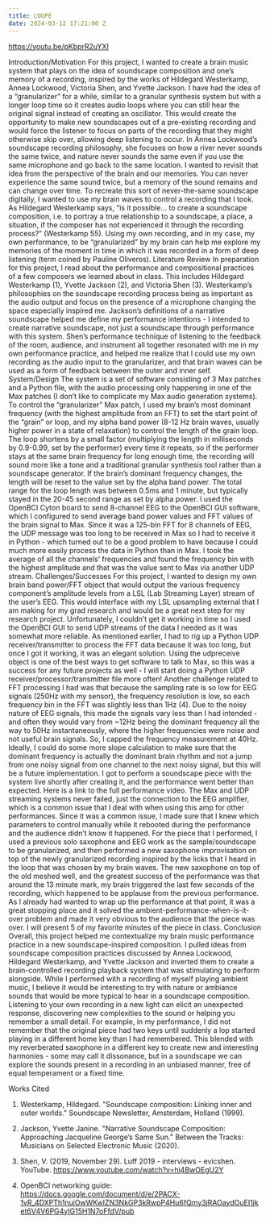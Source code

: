 ```yaml
---
title: LOUPE
date: 2024-03-12 17:21:00 Z
---
```


https://youtu.be/pKbprR2uYXI

Introduction/Motivation
For this project, I wanted to create a brain music system that plays on the idea of soundscape composition and one’s memory of a recording, inspired by the works of Hildegard Westerkamp, Annea Lockwood, Victoria Shen, and Yvette Jackson. I have had the idea of a “granularizer” for a while, similar to a granular synthesis system but with a longer loop time so it creates audio loops where you can still hear the original signal instead of creating an oscillator. This would create the opportunity to make new soundscapes out of a pre-existing recording and would force the listener to focus on parts of the recording that they might otherwise skip over, allowing deep listening to occur. In Annea Lockwood’s soundscape recording philosophy, she focuses on how a river never sounds the same twice, and nature never sounds the same even if you use the same microphone and go back to the same location. I wanted to revisit that idea from the perspective of the brain and our memories. You can never experience the same sound twice, but a memory of the sound remains and can change over time. To recreate this sort of never-the-same soundscape digitally, I wanted to use my brain waves to control a recording that I took. As Hildegard Westerkamp says, “is it possible… to create a soundscape composition, i.e. to portray a true relationship to a soundscape, a place, a situation, if the composer has not experienced it through the recording process?” (Westerkamp 55). Using my own recording, and in my case, my own performance, to be “granularized” by my brain can help me explore my memories of the moment in time in which it was recorded in a form of deep listening (term coined by Pauline Oliveros). 
Literature Review
In preparation for this project, I read about the performance and compositional practices of a few composers we learned about in class. This includes Hildegard Westerkamp (1), Yvette Jackson (2), and Victoria Shen (3). Westerkamp’s philosophies on the soundscape recording process being as important as the audio output and focus on the presence of a microphone changing the space especially inspired me. Jackson’s definitions of a narrative soundscape helped me define my performance intentions - I intended to create narrative soundscape, not just a soundscape through performance with this system. Shen’s performance technique of listening to the feedback of the room, audience, and instrument all together resonated with me in my own performance practice, and helped me realize that I could use my own recording as the audio input to the granularizer, and that brain waves can be used as a form of feedback between the outer and inner self. 
System/Design
The system is a set of software consisting of 3 Max patches and a Python file, with the audio processing only happening in one of the Max patches (I don’t like to complicate my Max audio generation systems). To control the “granularizer” Max patch, I used my brain’s most dominant frequency (with the highest amplitude from an FFT) to set the start point of the “grain” or loop, and my alpha band power (8-12 Hz brain waves, usually higher power in a state of relaxation) to control the length of the grain loop. The loop shortens by a small factor (multiplying the length in milliseconds by 0.9-0.99, set by the performer) every time it repeats, so if the performer stays at the same brain frequency for long enough time, the recording will sound more like a tone and a traditional granular synthesis tool rather than a soundscape generator. If the brain’s dominant frequency changes, the length will be reset to the value set by the alpha band power. The total range for the loop length was between 0.5ms and 1 minute, but typically stayed in the 20-45 second range as set by alpha power. 
I used the OpenBCI Cyton board to send 8-channel EEG to the OpenBCI GUI software, which I configured to send average band power values and FFT values of the brain signal to Max. Since it was a 125-bin FFT for 8 channels of EEG, the UDP message was too long to be received in Max so I had to receive it in Python - which turned out to be a good problem to have because I could much more easily process the data in Python than in Max. I took the average of all the channels’ frequencies and found the frequency bin with the highest amplitude and that was the value sent to Max via another UDP stream.
Challenges/Successes
For this project, I wanted to design my own brain band power/FFT object that would output the various frequency component’s amplitude levels from a LSL (Lab Streaming Layer) stream of the user’s EEG. This would interface with my LSL upsampling external that I am making for my grad research and would be a great next step for my research project. Unfortunately, I couldn’t get it working in time so I used the OpenBCI GUI to send UDP streams of the data I needed as it was somewhat more reliable. As mentioned earlier, I had to rig up a Python UDP receiver/transmitter to process the FFT data because it was too long, but once I got it working, it was an elegant solution. Using the udpreceive object is one of the best ways to get software to talk to Max, so this was a success for any future projects as well - I will start doing a Python UDP receiver/processor/transmitter file more often! Another challenge related to FFT processing I had was that because the sampling rate is so low for EEG signals (250Hz with my sensor), the frequency resolution is low, so each frequency bin in the FFT was slightly less than 1Hz (4). Due to the noisy nature of EEG signals, this made the signals vary less than I had intended - and often they would vary from ~12Hz being the dominant frequency all the way to 50Hz instantaneously, where the higher frequencies were noise and not useful brain signals. So, I capped the frequency measurement at 40Hz. Ideally, I could do some more slope calculation to make sure that the dominant frequency is actually the dominant brain rhythm and not a jump from one noisy signal from one channel to the next noisy signal, but this will be a future implementation. 
I got to perform a soundscape piece with the system live shortly after creating it, and the performance went better than expected. Here is a link to the full performance video. The Max and UDP streaming systems never failed, just the connection to the EEG amplifier, which is a common issue that I deal with when using this amp for other performances. Since it was a common issue, I made sure that I knew which parameters to control manually while it rebooted during the performance and the audience didn’t know it happened. For the piece that I performed, I used a previous solo saxophone and EEG work as the sample/soundscape to be granularized, and then performed a new saxophone improvisation on top of the newly granularized recording inspired by the licks that I heard in the loop that was chosen by my brain waves. The new saxophone on top of the old meshed well, and the greatest success of the performance was that around the 13 minute mark, my brain triggered the last few seconds of the recording, which happened to be applause from the previous performance. As I already had wanted to wrap up the performance at that point, it was a great stopping place and it solved the ambient-performance-when-is-it-over problem and made it very obvious to the audience that the piece was over.  I will present 5 of my favorite minutes of the piece in class.
Conclusion
Overall, this project helped me contextualize my brain music performance practice in a new soundscape-inspired composition. I pulled ideas from soundscape composition practices discussed by Annea Lockwood, Hildegard Westerkamp, and Yvette Jackson and inverted them to create a brain-controlled recording playback system that was stimulating to perform alongside. While I performed with a recording of myself playing ambient music, I believe it would be interesting to try with nature or ambiance sounds that would be more typical to hear in a soundscape composition. Listening to your own recording in a new light can elicit an unexpected response, discovering new complexities to the sound or helping you remember a small detail. For example, in my performance, I did not remember that the original piece had two keys until suddenly a lop started playing in a different home key than I had remembered. This blended with my reverberated saxophone in a different key to create new and interesting harmonies - some may call it dissonance, but in a soundscape we can explore the sounds present in a recording in an unbiased manner, free of equal temperament or a fixed time. 

Works Cited
1) Westerkamp, Hildegard. "Soundscape composition: Linking inner and outer worlds." Soundscape Newsletter, Amsterdam, Holland (1999).

2) Jackson, Yvette Janine. "Narrative Soundscape Composition: Approaching Jacqueline George’s Same Sun." Between the Tracks: Musicians on Selected Electronic Music (2020).

3) Shen, V. (2019, November 29). Luff 2019 - interviews - evicshen. YouTube. https://www.youtube.com/watch?v=hi4BwOEgU2Y

4) OpenBCI networking guide: https://docs.google.com/document/d/e/2PACX-1vR_4DXPTh1nuiOwWKwIZN3NkGP3kRwpP4Hu6fQmy3jRAOaydOuEI1jket6V4V6PG4yIG15H1N7oFfdV/pub

